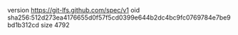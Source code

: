 version https://git-lfs.github.com/spec/v1
oid sha256:512d273ea4176655d0f57f5cd0399e644b2dc4bc9fc0769784e7be9bd1b312cd
size 4792
